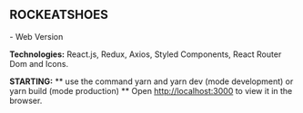 <div><h2>ROCKEATSHOES </h2> - Web Version</div>

<b>Technologies:</b> React.js, Redux, Axios, Styled Components, React Router Dom and Icons.
 

<b>STARTING:</b>
** use the command yarn and yarn dev (mode development) or yarn build (mode production) **
Open [http://localhost:3000](http://localhost:3000) to view it in the browser.



 
